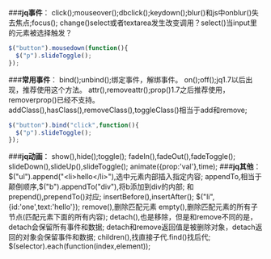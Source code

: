 ###**jq事件**：
click();mouseover();dbclick();keydown();blur()和js中onblur()失去焦点;focus();
change()select或者textarea发生改变调用？select()当input里的元素被选择触发？
```javascript
$("button").mousedown(function(){
  $("p").slideToggle();
});
```
###**常用事件**：
bind();unbind();绑定事件，解绑事件。
on();off();jq1.7以后出现，推荐使用这个方法。
attr(),removeattr();prop()1.7之后推荐使用，removerprop()已经不支持。
addClass(),hasClass(),removeClass(),toggleClass()相当于add和remove;
```javascript
$("button").bind("click",function(){
  $("p").slideToggle();
});
```
###**jq动画**：
show(),hide();toggle();
fadeIn(),fadeOut(),fadeToggle();
slideDown(),slideUp(),slideToggle();
animate({prop:'val'},time);
###**jq其他**：
$("ul").append("<li>hello</li>"),选中元素内部插入指定内容;
appendTo,相当于颠倒顺序,$("b").appendTo("div"),将b添加到div的内部;
和prepend(),prependTo()对应;
insertBefore(),insertAfter();
$("li",{id:'one',text:'hello'});
remove(),删除匹配元素
empty(),删除匹配元素的所有子节点(匹配元素下面的所有内容);
detach(),也是移除，但是和remove不同的是，detach会保留所有事件和数据;
detach和remove返回值是被删除对象，detach返回的对象会保留事件和数据;
children(),找直接子代.find()找后代;
$(selector).each(function(index,element));



